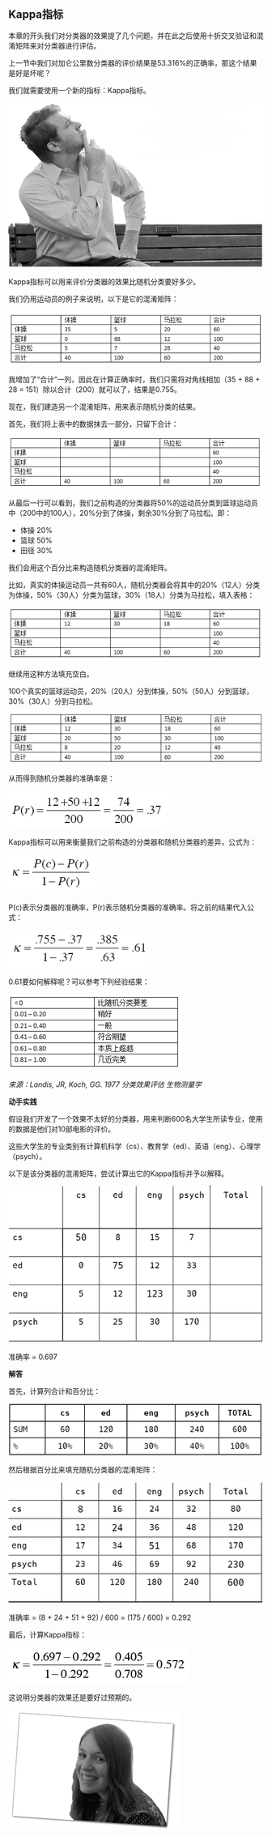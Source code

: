 ## Kappa指标

本章的开头我们对分类器的效果提了几个问题，并在此之后使用十折交叉验证和混淆矩阵来对分类器进行评估。

上一节中我们对加仑公里数分类器的评价结果是53.316%的正确率，那这个结果是好是坏呢？

我们就需要使用一个新的指标：Kappa指标。

![](../img/chapter-5/chapter-5-16.png)

Kappa指标可以用来评价分类器的效果比随机分类要好多少。

我们仍用运动员的例子来说明，以下是它的混淆矩阵：

![](../img/chapter-5/chapter-5-17.png)

我增加了“合计”一列，因此在计算正确率时，我们只需将对角线相加（35 + 88 + 28 = 151）除以合计（200）就可以了，结果是0.755。

现在，我们建造另一个混淆矩阵，用来表示随机分类的结果。

首先，我们将上表中的数据抹去一部分，只留下合计：

![](../img/chapter-5/chapter-5-18.png)

从最后一行可以看到，我们之前构造的分类器将50%的运动员分类到篮球运动员中（200中的100人），20%分到了体操，剩余30%分到了马拉松。即：

* 体操 20%
* 篮球 50%
* 田径 30%

我们会用这个百分比来构造随机分类器的混淆矩阵。

比如，真实的体操运动员一共有60人，随机分类器会将其中的20%（12人）分类为体操，50%（30人）分类为篮球，30%（18人）分类为马拉松，填入表格：

![](../img/chapter-5/chapter-5-19.png)

继续用这种方法填充空白。

100个真实的篮球运动员，20%（20人）分到体操，50%（50人）分到篮球，30%（30人）分到马拉松。

![](../img/chapter-5/chapter-5-20.png)

从而得到随机分类器的准确率是：

![](../img/chapter-5/chapter-5-21.png)

Kappa指标可以用来衡量我们之前构造的分类器和随机分类器的差异，公式为：

![](../img/chapter-5/chapter-5-22.png)

P(c)表示分类器的准确率，P(r)表示随机分类器的准确率。将之前的结果代入公式：

![](../img/chapter-5/chapter-5-23.png)

0.61要如何解释呢？可以参考下列经验结果：

![](../img/chapter-5/chapter-5-24.png)

*来源：Landis, JR, Koch, GG. 1977 分类效果评估 生物测量学*

**动手实践**

假设我们开发了一个效果不太好的分类器，用来判断600名大学生所读专业，使用的数据是他们对10部电影的评价。

这些大学生的专业类别有计算机科学（cs）、教育学（ed）、英语（eng）、心理学（psych）。

以下是该分类器的混淆矩阵，尝试计算出它的Kappa指标并予以解释。

![](../img/chapter-5/chapter-5-25.png)

准确率 = 0.697

**解答**

首先，计算列合计和百分比：

![](../img/chapter-5/chapter-5-26.png)

然后根据百分比来填充随机分类器的混淆矩阵：

![](../img/chapter-5/chapter-5-27.png)

准确率 = (8 + 24 + 51 + 92) / 600 = (175 / 600) = 0.292

最后，计算Kappa指标：

![](../img/chapter-5/chapter-5-28.png)

这说明分类器的效果还是要好过预期的。

![](../img/chapter-5/chapter-5-29.png)

